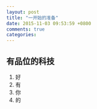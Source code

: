 ```yaml
---
layout: post
title: "一开始的准备"
date: 2015-11-03 09:53:59 +0800
comments: true
categories: 
---
```


## 有品位的科技
1. 好
2. 有
3. 你
4. 的


